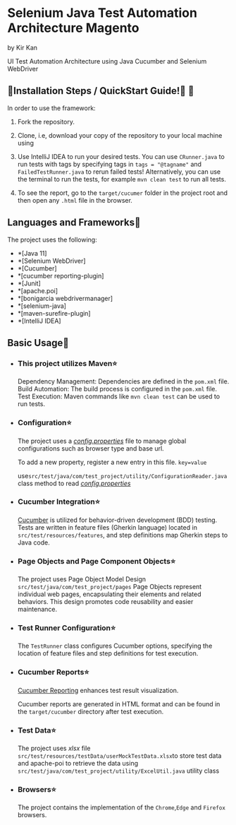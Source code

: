 # Selenium Java Test Automation Architecture Magento
by Kir Kan

UI Test Automation Architecture using Java Cucumber and Selenium WebDriver  



## 🏁Installation Steps / QuickStart Guide!🏁 🤗

In order to use the framework:

1. Fork the repository.

2. Clone, i.e, download your copy of the repository to your local machine using

3. Use IntelliJ IDEA to run your desired tests.
You can use `CRunner.java` to run tests with tags by specifying tags in `tags = "@tagname"` and `FailedTestRunner.java` to rerun failed tests! Alternatively, you can use the terminal to run the tests, for example `mvn clean test` to run all tests.   
4. To see the report, go to the `target/cucumer` folder in the project root and then open any `.html` file in the browser.

## Languages and Frameworks🧐

The project uses the following:

- *[Java 11]
- *[Selenium WebDriver]
- *[Cucumber]
- *[cucumber reporting-plugin]
- *[Junit]
- *[apache.poi]
- *[bonigarcia webdrivermanager]
- *[selenium-java]
- *[maven-surefire-plugin]
- *[IntelliJ IDEA]


## Basic Usage🧐

- ### This project utilizes Maven⭐

  Dependency Management: Dependencies are defined in the `pom.xml` file.
  Build Automation: The build process is configured in the `pom.xml` file.
  Test Execution: Maven commands like `mvn clean test` can be used to run tests.

- ### Configuration⭐
  The project uses a [*config.properties*](config.properties) file to manage global configurations such as browser type and base url.

    To add a new property, register a new entry in this file.
      ```
      key=value
      ```

  use`src/test/java/com/test_project/utility/ConfigurationReader.java` class method to read [*config.properties*](config.properties)
    
- ### Cucumber Integration⭐

    [Cucumber](https://cucumber.io/) is utilized for behavior-driven development (BDD) testing. Tests are written in feature files (Gherkin language) located in `src/test/resources/features`, and step definitions map Gherkin steps to Java code.

- ### Page Objects and Page Component Objects⭐
  The project uses Page Object Model Design
  `src/test/java/com/test_project/pages`
  Page Objects represent individual web pages, encapsulating their elements and related behaviors. This design promotes code reusability and easier maintenance.
- ### Test Runner Configuration⭐

    The `TestRunner` class configures Cucumber options, specifying the location of feature files and step definitions for test execution.

- ###  Cucumber Reports⭐

    [Cucumber Reporting](https://cucumber.io/docs/cucumber/reporting/) enhances test result visualization.

    Cucumber reports are generated in HTML format and can be found in the `target/cucumber` directory after test execution.

  
- ### Test Data⭐
  The project uses *xlsx* file `src/test/resources/testData/userMockTestData.xlsx`to store test data and apache-poi to retrieve the data using `src/test/java/com/test_project/utility/ExcelUtil.java` utility class
    

- ### Browsers⭐
  The project contains the implementation of the `Chrome`,`Edge` and `Firefox` browsers. 



